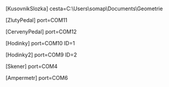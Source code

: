 [KusovnikSlozka]
cesta=C:\Users\somap\Documents\Geometrie

[ZlutyPedal]
port=COM11

[CervenyPedal]
port=COM12

[Hodinky]
port=COM10
ID=1

[Hodinky2]
port=COM9
ID=2

[Skener]
port=COM4

[Ampermetr]
port=COM6